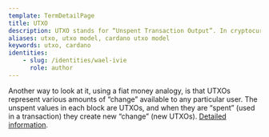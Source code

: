 ```yaml
---
template: TermDetailPage
title: UTXO
description: UTXO stands for “Unspent Transaction Output”. In cryptocurrencies, a UTXO is an abstraction of electronic money. Each UTXO is analogous to a coin, and holds a certain amount of value in its respective currency. 
aliases: utxo, utxo model, cardano utxo model
keywords: utxo, cardano
identities: 
    - slug: /identities/wael-ivie
      role: author
---
```


Another way to look at it, using a fiat money analogy, is that UTXOs represent various amounts of “change” available to any particular user. The unspent values in each block are UTXOs, and when they are “spent” (used in a transaction) they create new “change” (new UTXOs). [Detailed information](https://medium.com/bitbees/what-the-heck-is-utxo-ca68f2651819).

<YoutubeVideo url="https://www.youtube.com/watch?v=hKft6E4K8KY" description="Video explaining the UTXO Model" />
